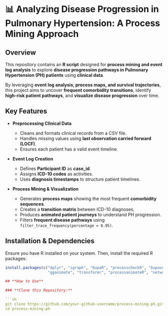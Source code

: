 # 📊 Analyzing Disease Progression in Pulmonary Hypertension: A Process Mining Approach  

## **Overview**  
This repository contains an **R script** designed for **process mining and event log analysis** to explore **disease progression pathways in Pulmonary Hypertension (PH) patients** using **clinical data**.  

By leveraging **event log analysis, process maps, and survival trajectories**, this project aims to uncover **frequent comorbidity transitions**, identify **high-risk patient pathways**, and **visualize disease progression** over time.  

## **Key Features**  
- **Preprocessing Clinical Data**  
  - Cleans and formats clinical records from a CSV file.  
  - Handles missing values using **last observation carried forward (LOCF)**.  
  - Ensures each patient has a valid event timeline.  

- **Event Log Creation**  
  - Defines **Participant ID** as **case_id**.  
  - Assigns **ICD-10 codes** as activities.  
  - Uses **diagnosis timestamps** to structure patient timelines.  

- **Process Mining & Visualization**  
  - Generates **process maps** showing the most frequent **comorbidity sequences**.  
  - Creates a **transition matrix** between ICD-10 diagnoses.  
  - Produces **animated patient journeys** to understand PH progression.  
  - Filters **frequent disease pathways** using `filter_trace_frequency(percentage = 0.95)`.  

## **Installation & Dependencies**  
Ensure you have R installed on your system. Then, install the required R packages:  

```r
install.packages(c("dplyr", "igraph", "bupaR", "processcheckR", "bupaverse", 
                   "gganimate", "transformr", "processanimateR", "networkD3", "data.table", "zoo"))

## **How to Use**  

### **Clone this Repository:**  

```sh
git clone https://github.com/your-github-username/process-mining-ph.git
cd process-mining-ph



